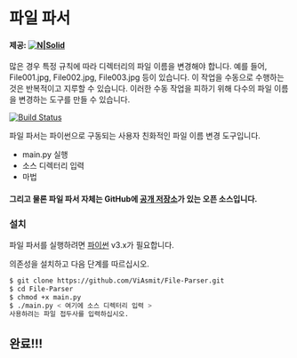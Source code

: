 # 파일 파서

#### 제공: [![N|Solid](https://upload.wikimedia.org/wikipedia/commons/thumb/0/0a/Python.svg/28px-Python.svg.png)](https://nodesource.com/products/nsolid)

많은 경우 특정 규칙에 따라 디렉터리의 파일 이름을 변경해야 합니다. 예를 들어, File001.jpg, File002.jpg, File003.jpg 등이 있습니다. 이 작업을 수동으로 수행하는 것은 반복적이고 지루할 수 있습니다. 이러한 수동 작업을 피하기 위해 다수의 파일 이름을 변경하는 도구를 만들 수 있습니다.

[![Build Status](https://travis-ci.org/joemccann/dillinger.svg?branch=master)](https://travis-ci.org/joemccann/dillinger)

파일 파서는 파이썬으로 구동되는 사용자 친화적인 파일 이름 변경 도구입니다.

- main.py 실행
- 소스 디렉터리 입력
- 마법

#### 그리고 물론 파일 파서 자체는 GitHub에 [공개 저장소](https://github.com/ViAsmit/File-Parser.git)가 있는 오픈 소스입니다.

### 설치

파일 파서를 실행하려면 [파이썬](https://python.org/) v3.x가 필요합니다.

의존성을 설치하고 다음 단계를 따르십시오.

```sh
$ git clone https://github.com/ViAsmit/File-Parser.git
$ cd File-Parser
$ chmod +x main.py
$ ./main.py < 여기에 소스 디렉터리 입력 >
사용하려는 파일 접두사를 입력하십시오.
```
## 완료!!!
